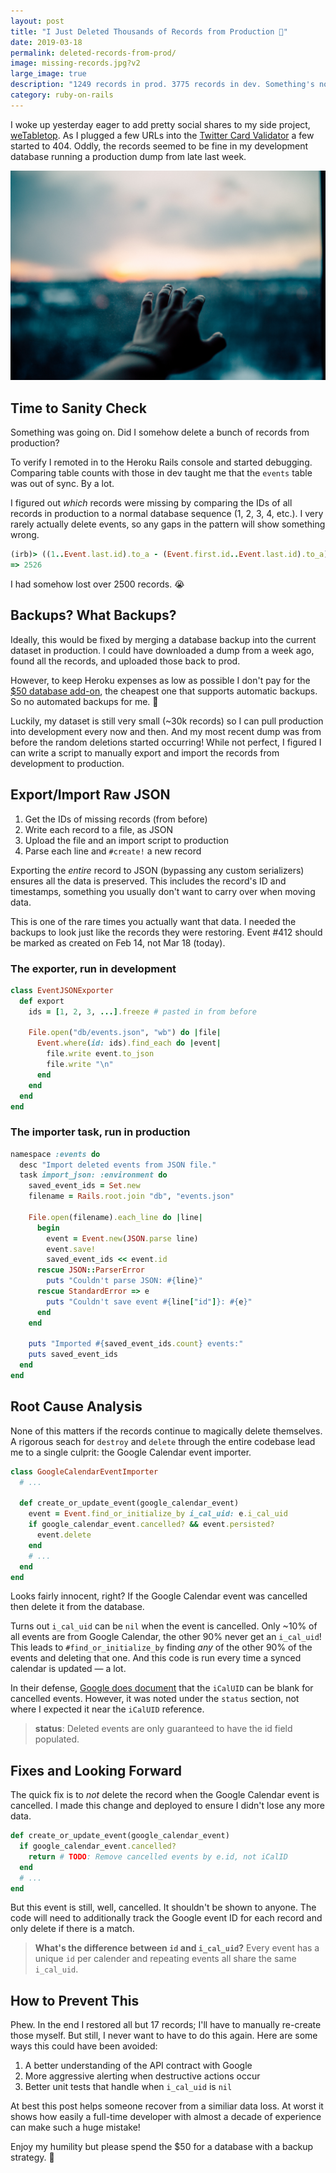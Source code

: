 ```yaml
---
layout: post
title: "I Just Deleted Thousands of Records from Production 😬"
date: 2019-03-18
permalink: deleted-records-from-prod/
image: missing-records.jpg?v2
large_image: true
description: "1249 records in prod. 3775 records in dev. Something's not right."
category: ruby-on-rails
---
```


I woke up yesterday eager to add pretty social shares to my side project, [weTabletop](https://www.wetabletop.com). As I plugged a few URLs into the [Twitter Card Validator](https://cards-dev.twitter.com/validator) a few started to 404. Oddly, the records seemed to be fine in my development database running a production dump from late last week.

![missing-records](/images/missing-records.jpg)

## Time to Sanity Check

Something was going on. Did I somehow delete a bunch of records from production?

To verify I remoted in to the Heroku Rails console and started debugging. Comparing table counts with those in dev taught me that the `events` table was out of sync. By a lot.

I figured out _which_ records were missing by comparing the IDs of all records in production to a normal database sequence (1, 2, 3, 4, etc.). I very rarely actually delete events, so any gaps in the pattern will show something wrong.

```ruby
(irb)> ((1..Event.last.id).to_a - (Event.first.id..Event.last.id).to_a).count
=> 2526
```

I had somehow lost over 2500 records. 😭

## Backups? What Backups?

Ideally, this would be fixed by merging a database backup into the current dataset in production. I could have downloaded a dump from a week ago, found all the records, and uploaded those back to prod.

However, to keep Heroku expenses as low as possible I don't pay for the [$50 database add-on](https://elements.heroku.com/addons/heroku-postgresql), the cheapest one that supports automatic backups. So no automated backups for me. 🤠

Luckily, my dataset is still very small (~30k records) so I can pull production into development every now and then. And my most recent dump was from before the random deletions started occurring! While not perfect, I figured I can write a script to manually export and import the records from development to production.

## Export/Import Raw JSON

1. Get the IDs of missing records (from before)
2. Write each record to a file, as JSON
3. Upload the file and an import script to production
4. Parse each line and `#create!` a new record

Exporting the _entire_ record to JSON (bypassing any custom serializers) ensures all the data is preserved. This includes the record's ID and timestamps, something you usually don't want to carry over when moving data.

This is one of the rare times you actually want that data. I needed the backups to look just like the records they were restoring. Event #412 should be marked as created on Feb 14, not Mar 18 (today).

### The exporter, run in development

```ruby
class EventJSONExporter
  def export
    ids = [1, 2, 3, ...].freeze # pasted in from before

    File.open("db/events.json", "wb") do |file|
      Event.where(id: ids).find_each do |event|
        file.write event.to_json
        file.write "\n"
      end
    end
  end
end
```

### The importer task, run in production

```ruby
namespace :events do
  desc "Import deleted events from JSON file."
  task import_json: :environment do
    saved_event_ids = Set.new
    filename = Rails.root.join "db", "events.json"

    File.open(filename).each_line do |line|
      begin
        event = Event.new(JSON.parse line)
        event.save!
        saved_event_ids << event.id
      rescue JSON::ParserError
        puts "Couldn't parse JSON: #{line}"
      rescue StandardError => e
        puts "Couldn't save event #{line["id"]}: #{e}"
      end
    end

    puts "Imported #{saved_event_ids.count} events:"
    puts saved_event_ids
  end
end
```


## Root Cause Analysis

None of this matters if the records continue to magically delete themselves. A rigorous seach for `destroy` and `delete` through the entire codebase lead me to a single culprit: the Google Calendar event importer.

```ruby
class GoogleCalendarEventImporter
  # ...

  def create_or_update_event(google_calendar_event)
    event = Event.find_or_initialize_by i_cal_uid: e.i_cal_uid
    if google_calendar_event.cancelled? && event.persisted?
      event.delete
    end
    # ...
  end
end
```

Looks fairly innocent, right? If the Google Calendar event was cancelled then delete it from the database.

Turns out `i_cal_uid` can be `nil` when the event is cancelled. Only ~10% of all events are from Google Calendar, the other 90% never get an `i_cal_uid`! This leads to `#find_or_initialize_by` finding _any_ of the other 90% of the events and deleting that one. And this code is run every time a synced calendar is updated — a lot.

In their defense, [Google does document](https://developers.google.com/calendar/v3/reference/events) that the `iCalUID` can be blank for cancelled events. However, it was noted under the `status` section, not where I expected it near the `iCalUID` reference.

> **status**: Deleted events are only guaranteed to have the id field populated.

## Fixes and Looking Forward

The quick fix is to _not_ delete the record when the Google Calendar event is cancelled. I made this change and deployed to ensure I didn't lose any more data.

```ruby
def create_or_update_event(google_calendar_event)
  if google_calendar_event.cancelled?
    return # TODO: Remove cancelled events by e.id, not iCalID
  end
  # ...
end
```

But this event is still, well, cancelled. It shouldn't be shown to anyone. The code will need to additionally track the Google event ID for each record and only delete if there is a match.

> **What's the difference between `id` and `i_cal_uid`?** Every event has a unique `id` per calender and repeating events all share the same `i_cal_uid`.

## How to Prevent This

Phew. In the end I restored all but 17 records; I'll have to manually re-create those myself. But still, I never want to have to do this again. Here are some ways this could have been avoided:

1. A better understanding of the API contract with Google
2. More aggressive alerting when destructive actions occur
3. Better unit tests that handle when `i_cal_uid` is `nil`

At best this post helps someone recover from a similiar data loss. At worst it shows how easily a full-time developer with almost a decade of experience can make such a huge mistake!

Enjoy my humility but please spend the $50 for a database with a backup strategy. 🙏
